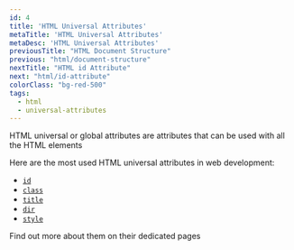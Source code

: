 ```yaml
---
id: 4
title: 'HTML Universal Attributes'
metaTitle: 'HTML Universal Attributes'
metaDesc: 'HTML Universal Attributes'
previousTitle: "HTML Document Structure"
previous: "html/document-structure"
nextTitle: "HTML id Attribute"
next: "html/id-attribute"
colorClass: "bg-red-500"
tags:
  - html
  - universal-attributes
---
```

HTML universal or global attributes are attributes that can be used with all the HTML elements

Here are the most used HTML universal attributes in web development:

- [`id`](/html/id-attribute)
- [`class`](html_tutorials/class-attribute)
- [`title`](html_tutorials/title-attribute)
- [`dir`](html_tutorials/dir-attributel)
- [`style`](html_tutorials/style-attribute)

Find out more about them on their dedicated pages
